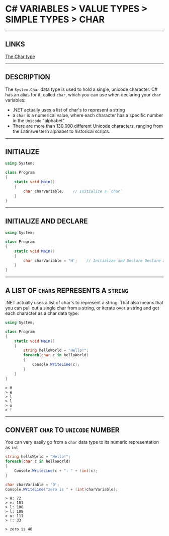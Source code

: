 # C# VARIABLES > VALUE TYPES > SIMPLE TYPES >  CHAR


---


## LINKS

[The Char type](https://csharp.net-tutorials.com/data-types/the-char-type/)



---



## DESCRIPTION

The `System.Char` data type is used to hold a single, unicode character. C# has an alias for it, called `char`, which you can use when declaring your `char` variables:

- .NET actually uses a list of char's to represent a string
- a `char` is a numerical value, where each character has a specific number in the `Unicode` "alphabet"
- There are more than 130.000 different Unicode characters, ranging from the Latin/western alphabet to historical scripts.


---



## INITIALIZE

```cs
using System;

class Program
{
    static void Main()
    {
        char charVariable;    // Initialize a `char`
    }
}
```



---



## INITIALIZE AND DECLARE

```cs
using System;

class Program
{
    static void Main()
    {
        char charVariable = 'H';    // Initialize and Declare Declare a `char`
    }
}
```



---



## A LIST OF `CHAR`s REPRESENTS A `STRING`

.NET actually uses a list of char's to represent a string. That also means that you can pull out a single char from a string, or iterate over a string and get each character as a char data type:

```cs
using System;

class Program
{
    static void Main()
    {
        string helloWorld = "Hello!";
        foreach(char c in helloWorld)
        {
            Console.WriteLine(c);
        }
    }
}
```
```
> H
> e
> l
> l
> o
> !
```



---



## CONVERT `CHAR` TO `UNICODE` NUMBER

You can very easily go from a `char` data type to its numeric representation as `int`

```cs
string helloWorld = "Hello!";
foreach(char c in helloWorld)
{
    Console.WriteLine(c + ": " + (int)c);
}

char charVariable = '0';
Console.WriteLine("zero is " + (int)charVariable);
```
```
> H: 72
> e: 101
> l: 108
> l: 108
> o: 111
> !: 33

> zero is 48
```